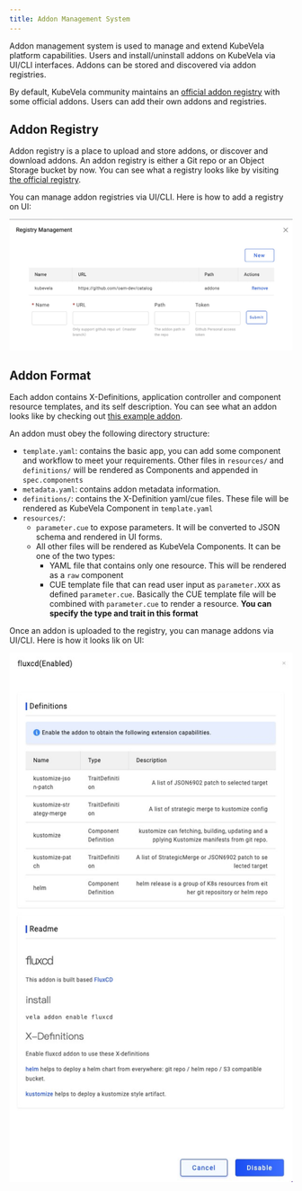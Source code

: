 ```yaml
---
title: Addon Management System
---
```


Addon management system is used to manage and extend KubeVela platform capabilities.
Users and install/uninstall addons on KubeVela via UI/CLI interfaces.
Addons can be stored and discovered via addon registries.


By default, KubeVela community maintains an [official addon registry](https://github.com/oam-dev/catalog/tree/master/addons) with some official addons.
Users can add their own addons and registries.


## Addon Registry

Addon registry is a place to upload and store addons, or discover and download addons.
An addon registry is either a Git repo or an Object Storage bucket by now.
You can see what a registry looks like by visiting [the official registry](https://github.com/oam-dev/catalog/tree/master/addons).


You can manage addon registries via UI/CLI. Here is how to add a registry on UI:

![alt](../../resources/addon-registry.jpg)


## Addon Format

Each addon contains X-Definitions, application controller and component resource templates, and its self description.
You can see what an addon looks like by checking out [this example addon](https://github.com/oam-dev/catalog/tree/master/experimental/addons/example).

An addon must obey the following directory structure:

- `template.yaml`: contains the basic app, you can add some component and workflow to meet your requirements. Other files 
  in `resources/` and `definitions/` will be rendered as Components and appended in `spec.components`
- `metadata.yaml`: contains addon metadata information.
- `definitions/`: contains the X-Definition yaml/cue files. These file will be rendered as KubeVela Component in `template.yaml`
- `resources/`:
  - `parameter.cue` to expose parameters. It will be converted to JSON schema and rendered in UI forms.
  - All other files will be rendered as KubeVela Components. It can be one of the two types:
    - YAML file that contains only one resource. This will be rendered as a `raw` component
    - CUE template file that can read user input as `parameter.XXX` as defined `parameter.cue`.
      Basically the CUE template file will be combined with `parameter.cue` to render a resource.
      **You can specify the type and trait in this format**

Once an addon is uploaded to the registry, you can manage addons via UI/CLI. Here is how it looks lik on UI:


![alt](../../resources/addon.jpg)

